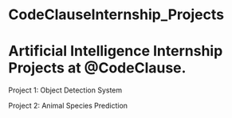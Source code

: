 # CodeClauseInternship_Projects
# Artificial Intelligence Internship Projects at @CodeClause.
Project 1: Object Detection System

Project 2: Animal Species Prediction
